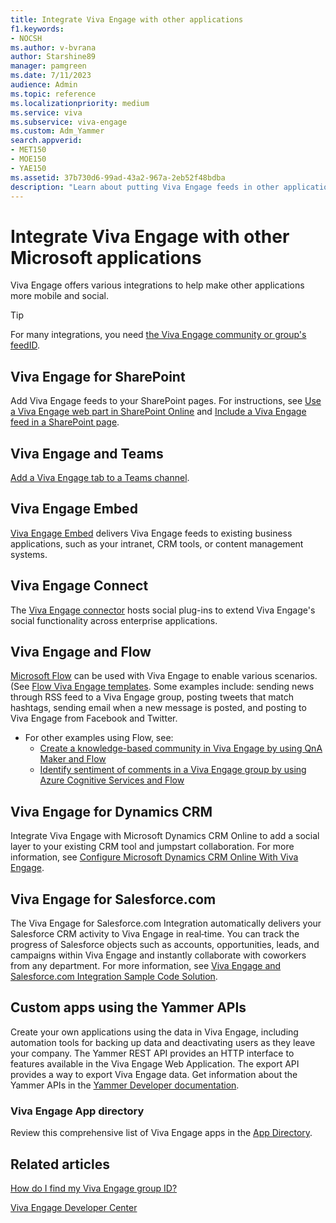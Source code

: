 ```yaml
---
title: Integrate Viva Engage with other applications
f1.keywords:
- NOCSH
ms.author: v-bvrana
author: Starshine89
manager: pamgreen
ms.date: 7/11/2023
audience: Admin
ms.topic: reference
ms.localizationpriority: medium
ms.service: viva
ms.subservice: viva-engage
ms.custom: Adm_Yammer
search.appverid:
- MET150
- MOE150
- YAE150
ms.assetid: 37b730d6-99ad-43a2-967a-2eb52f48bdba
description: "Learn about putting Viva Engage feeds in other applications, and using other applications with Viva Engage."
---
```


# Integrate Viva Engage with other Microsoft applications

Viva Engage offers various integrations to help make other applications more mobile and social. 
  
> [!TIP]
> For many integrations, you need [the Viva Engage community or group's feedID](https://support.office.com/article/392aea9c-e622-4f5a-8f6a-26dafe970bcb). 
  
## Viva Engage for SharePoint

Add Viva Engage feeds to your SharePoint pages. For instructions, see [Use a Viva Engage web part in SharePoint Online](https://support.office.com/article/a53cfa0c-3d09-42c8-a286-1038a81c59da) and [Include a Viva Engage feed in a SharePoint page](embed-a-feed-into-a-sharepoint-site.md).
  
## Viva Engage and Teams

[Add a Viva Engage tab to a Teams channel](https://support.office.com/article/9fdca2b6-f03f-4632-87d1-e83b87b458b2).

## Viva Engage Embed

 [Viva Engage Embed](/rest/api/yammer/embed-feed) delivers Viva Engage feeds to existing business applications, such as your intranet, CRM tools, or content management systems. 

## Viva Engage Connect

The [Viva Engage connector](/connectors/yammer/) hosts social plug-ins to extend Viva Engage's social functionality across enterprise applications. 
  
## Viva Engage and Flow

[Microsoft Flow](/flow/) can be used with Viva Engage to enable various scenarios. (See  [Flow Viva Engage templates](https://flow.microsoft.com/connectors/shared_yammer/yammer/). Some examples include: sending news through RSS feed to a Viva Engage group, posting tweets that match hashtags, sending email when a new message is posted, and posting to Viva Engage from Facebook and Twitter.

- For other examples using Flow, see: 
    - [Create a knowledge-based community in Viva Engage by using QnA Maker and Flow](https://techcommunity.microsoft.com/t5/Yammer-Resources/Create-a-knowledge-based-community-in-Yammer-by-using-QnA-Maker/ta-p/393467)
    - [Identify sentiment of comments in a Viva Engage group by using Azure Cognitive Services and Flow](https://techcommunity.microsoft.com/t5/Yammer-Resources/Identify-sentiment-of-comments-in-a-Yammer-group-by-using-Azure/ta-p/393398) 

## Viva Engage for Dynamics CRM

Integrate Viva Engage with Microsoft Dynamics CRM Online to add a social layer to your existing CRM tool and jumpstart collaboration. For more information, see [Configure Microsoft Dynamics CRM Online With Viva Engage](https://go.microsoft.com/fwlink/?linkid=868110).
  
## Viva Engage for Salesforce.com

The Viva Engage for Salesforce.com Integration automatically delivers your Salesforce CRM activity to Viva Engage in real‐time. You can track the progress of Salesforce objects such as accounts, opportunities, leads, and campaigns within Viva Engage and instantly collaborate with coworkers from any department. For more information, see [Viva Engage and Salesforce.com Integration Sample Code Solution](https://go.microsoft.com/fwlink/?LinkId=525982).
  
## Custom apps using the Yammer APIs

Create your own applications using the data in Viva Engage, including automation tools for backing up data and deactivating users as they leave your company. The Yammer REST API provides an HTTP interface to features available in the Viva Engage Web Application. The export API provides a way to export Viva Engage data. Get information about the Yammer APIs in the [Yammer Developer documentation](https://developer.microsoft.com/yammer). 
  
### Viva Engage App directory

Review this comprehensive list of Viva Engage apps in the [App Directory](https://go.microsoft.com/fwlink/?LinkId=524143).
  
## Related articles

[How do I find my Viva Engage group ID?](https://support.office.com/article/b0e49b2c-ca30-4025-b3bc-7bd764c3e2ec)

[Viva Engage Developer Center](https://go.microsoft.com/fwlink/?LinkId=525064)